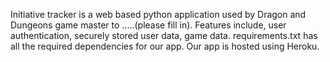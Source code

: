 Initiative tracker is a web based python application used by Dragon and Dungeons game master to .....(please fill in).
Features include, user authentication, securely stored user data, game data.
requirements.txt has all the required dependencies for our app.
Our app is hosted using Heroku.
